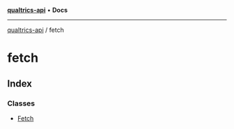 [**qualtrics-api**](../README.md) • **Docs**

***

[qualtrics-api](../modules.md) / fetch

# fetch

## Index

### Classes

- [Fetch](classes/Fetch.md)
